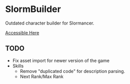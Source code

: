 # SlormBuilder

Outdated character builder for Slormancer.

[Accessible Here](https://senryoku.github.io/SlormBuilder/)

## TODO

- Fix asset import for newer version of the game
- Skills
  - Remove "duplicated code" for description parsing.
  -	Next Rank/Max Rank
